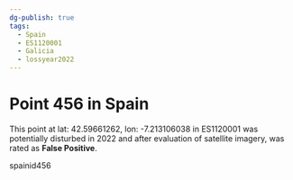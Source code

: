 ```yaml
---
dg-publish: true
tags:
  - Spain
  - ES1120001
  - Galicia
  - lossyear2022
---
```


# Point 456 in Spain

This point at lat: 42.59661262, lon: -7.213106038 in ES1120001 was potentially disturbed in 2022 and after evaluation of satellite imagery, was rated as **False Positive**.



spainid456